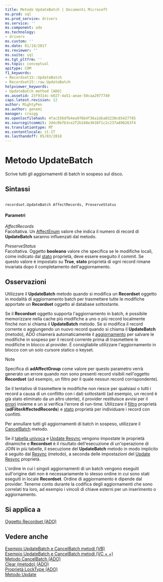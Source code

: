 ```yaml
---
title: Metodo UpdateBatch | Documenti Microsoft
ms.prod: sql
ms.prod_service: drivers
ms.service: ''
ms.component: ado
ms.technology:
- drivers
ms.custom: ''
ms.date: 01/19/2017
ms.reviewer: ''
ms.suite: sql
ms.tgt_pltfrm: ''
ms.topic: conceptual
apitype: COM
f1_keywords:
- Recordset15::UpdateBatch
- Recordset15::raw_UpdateBatch
helpviewer_keywords:
- UpdateBatch method [ADO]
ms.assetid: 23f9314c-b027-4a51-aeae-50caa2977740
caps.latest.revision: 12
author: MightyPen
ms.author: genemi
manager: craigg
ms.openlocfilehash: 4fac556dfb4ea976b4f36a1dba03230c65427785
ms.sourcegitcommit: 2ddc0bfb3ce2f2b160e3638f1c2c237a898263f4
ms.translationtype: MT
ms.contentlocale: it-IT
ms.lasthandoff: 05/03/2018
---
```

# <a name="updatebatch-method"></a>Metodo UpdateBatch
Scrive tutti gli aggiornamenti di batch in sospeso sul disco.  
  
## <a name="syntax"></a>Sintassi  
  
```  
  
recordset.UpdateBatch AffectRecords, PreserveStatus  
```  
  
#### <a name="parameters"></a>Parametri  
 *AffectRecords*  
 Facoltativa. Un [AffectEnum](../../../ado/reference/ado-api/affectenum.md) valore che indica il numero di record di **UpdateBatch** saranno influenzati dal metodo.  
  
 *PreserveStatus*  
 Facoltativa. Oggetto **booleano** valore che specifica se le modifiche locali, come indicato dal [stato](../../../ado/reference/ado-api/status-property-ado-recordset.md) proprietà, deve essere eseguito il commit. Se questo valore è impostato su **True**, **stato** proprietà di ogni record rimane invariata dopo il completamento dell'aggiornamento.  
  
## <a name="remarks"></a>Osservazioni  
 Utilizzare il **UpdateBatch** metodo quando si modifica un **Recordset** oggetto in modalità di aggiornamento batch per trasmettere tutte le modifiche apportate un **Recordset** oggetto al database sottostante.  
  
 Se il **Recordset** oggetto supporta l'aggiornamento in batch, è possibile memorizzare nella cache più modifiche a uno o più record localmente finché non si chiama il **UpdateBatch** metodo. Se si modifica il record corrente o aggiungendo un nuovo record quando si chiama il **UpdateBatch** (metodo), ADO chiamerà automaticamente il [aggiornamento](../../../ado/reference/ado-api/update-method.md) per salvare le modifiche in sospeso per il record corrente prima di trasmettere le modifiche in blocco al provider. È consigliabile utilizzare l'aggiornamento in blocco con un solo cursore statico o keyset.  
  
> [!NOTE]
>  Specifica di **adAffectGroup** come valore per questo parametro verrà generato un errore quando non sono presenti record visibili nell'oggetto **Recordset** (ad esempio, un filtro per il quale nessun record corrispondente).  
  
 Se il tentativo di trasmettere le modifiche non riesce per qualsiasi o tutti i record a causa di un conflitto con i dati sottostanti (ad esempio, un record è già stato eliminato da un altro utente), il provider restituisce avvisi per il [errori](../../../ado/reference/ado-api/errors-collection-ado.md) insieme e un si verifica l'errore di run-time. Utilizzare il [filtro](../../../ado/reference/ado-api/filter-property.md) proprietà (**adFilterAffectedRecords**) e [stato](../../../ado/reference/ado-api/status-property-ado-recordset.md) proprietà per individuare i record con conflitti.  
  
 Per annullare tutti gli aggiornamenti di batch in sospeso, utilizzare il [CancelBatch](../../../ado/reference/ado-api/cancelbatch-method-ado.md) metodo.  
  
 Se il [tabella univoca](../../../ado/reference/ado-api/unique-table-unique-schema-unique-catalog-properties-dynamic-ado.md) e [Update Resync](../../../ado/reference/ado-api/update-resync-property-dynamic-ado.md) vengono impostate le proprietà dinamiche e **Recordset** è il risultato dell'esecuzione di un'operazione di JOIN in più tabelle, il esecuzione del **UpdateBatch** metodo in modo implicito è seguito dal [Resync](../../../ado/reference/ado-api/resync-method.md) (metodo), a seconda delle impostazioni del [Update Resync](../../../ado/reference/ado-api/update-resync-property-dynamic-ado.md) proprietà.  
  
 L'ordine in cui i singoli aggiornamenti di un batch vengono eseguiti sull'origine dati non è necessariamente lo stesso ordine in cui sono stati eseguiti in locale **Recordset**. Ordine di aggiornamento è dipende dal provider. Tenerne conto durante la codifica degli aggiornamenti che sono correlati tra loro, ad esempio i vincoli di chiave esterni per un inserimento o aggiornamento.  
  
## <a name="applies-to"></a>Si applica a  
 [Oggetto Recordset (ADO)](../../../ado/reference/ado-api/recordset-object-ado.md)  
  
## <a name="see-also"></a>Vedere anche  
 [Esempio UpdateBatch e CancelBatch metodi (VB)](../../../ado/reference/ado-api/updatebatch-and-cancelbatch-methods-example-vb.md)   
 [Esempio UpdateBatch e CancelBatch metodi (VC + +)](../../../ado/reference/ado-api/updatebatch-and-cancelbatch-methods-example-vc.md)   
 [Metodo CancelBatch (ADO)](../../../ado/reference/ado-api/cancelbatch-method-ado.md)   
 [Clear (metodo) (ADO)](../../../ado/reference/ado-api/clear-method-ado.md)   
 [Proprietà LockType (ADO)](../../../ado/reference/ado-api/locktype-property-ado.md)   
 [Metodo Update](../../../ado/reference/ado-api/update-method.md)
